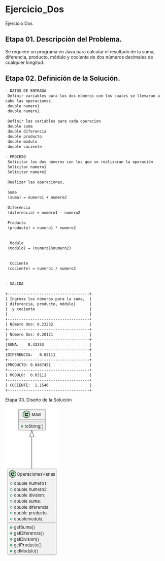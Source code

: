 # Ejercicio_Dos
Ejercicio Dos

## Etapa 01.  Descripción del Problema.
Se requiere un programa en Java para calcular el resultado de la suma, diferencia, producto, módulo y cociente de dos números decimales de cualquier longitud.

## Etapa 02. Definición de la Solución.
~~~
- DATOS DE ENTRADA
 Definir variables para los dos números con los cuales se llevaran a cabo las operaciones.
 double numero1
 double numero2
 
 Definir las variables para cada operacion
 double suma
 double diferencia
 double producto
 double modulo
 double cociente

- PROCESO
 Solicitar los dos números con los que se realizaran la operación
 Solicitar numero1
 Solicitar numero2
 
 Realizar las operaciones,
 
 Suma 
 (suma) = numero1 + numero2
 
 Diferencia
 (diferencia) = numero1 - numero2
 
 Producto 
 (producto) = numero1 * numero2
 
 
  Modulo
 (modulo) = (numero1%numero2)
 
 
  Cociente
 (cociente) = numero1 / numero2 
 

- SALIDA

+------------------------------------+   
| Ingrese los números para la suma,  |
| diferencia, producto, módulo|      |
|  y cociente                        |
|                                    |
+------------------------------------+
| Número Uno: 0.23232                |
+------------------------------------+
| Número Dos: 0.20121                |
+------------------------------------+
|SUMA:    0.43353                    |
+------------------------------------+
|DIFERENCIA:   0.03111               |
+------------------------------------+
|PRODUCTO: 0.0467451                 |
+------------------------------------+
| MODULO:  0.03111                   |
+------------------------------------+
| COCIENTE:  1.1546                  |
+------------------------------------+

~~~

Etapa 03. Diseño de la Solución

![](https://github.com/EmanuelQuirino99/Ejercicio_Operaciones_02/blob/master/Operaciones.png)
